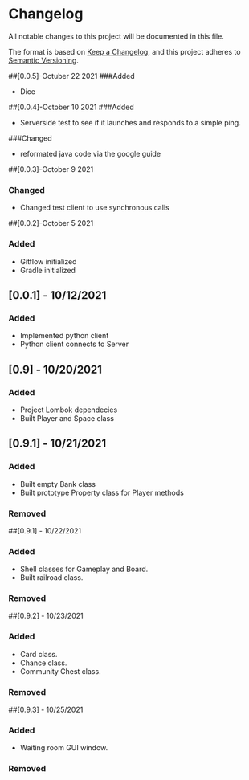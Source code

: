 # Changelog
All notable changes to this project will be documented in this file.

The format is based on [Keep a Changelog](https://keepachangelog.com/en/1.0.0/),
and this project adheres to [Semantic Versioning](https://semver.org/spec/v2.0.0.html).

##[0.0.5]-Octuber 22 2021
###Added
- Dice

##[0.0.4]-October 10 2021
###Added
- Serverside test to see if it launches and responds to a simple ping.

###Changed
- reformated java code via the google guide

##[0.0.3]-October 9 2021

### Changed
- Changed test client to use synchronous calls

##[0.0.2]-October 5 2021
### Added 
- Gitflow initialized
- Gradle initialized

## [0.0.1] - 10/12/2021
### Added
- Implemented python client
- Python client connects to Server 

## [0.9] - 10/20/2021
### Added
 - Project Lombok dependecies 
 - Built Player and Space class
## [0.9.1] - 10/21/2021
### Added
 - Built empty Bank class
 - Built prototype Property class for Player methods

### Removed

##[0.9.1] - 10/22/2021
### Added
- Shell classes for Gameplay and Board.
- Built railroad class. 

### Removed

##[0.9.2] - 10/23/2021
### Added
- Card class.
- Chance class.
- Community Chest class.

### Removed

##[0.9.3] - 10/25/2021
### Added
- Waiting room GUI window. 

### Removed


